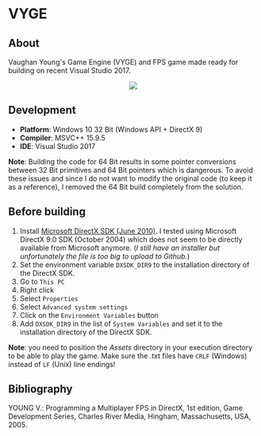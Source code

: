 # VYGE

## About
Vaughan Young's Game Engine (VYGE) and FPS game made ready for building on recent Visual Studio 2017.
<p align="center"><img src="res/FPS.png"></p>

## Development
* **Platform**: Windows 10 32 Bit (Windows API + DirectX 9)
* **Compiler**: MSVC++ 15.9.5
* **IDE**: Visual Studio 2017

**Note**: Building the code for 64 Bit results in some pointer conversions between 32 Bit primitives and 64 Bit pointers which is dangerous. To avoid these issues and since I do not want to modify the original code (to keep it as a reference), I removed the 64 Bit build completely from the solution.

## Before building
1. Install [Microsoft DirectX SDK (June 2010)](https://www.microsoft.com/en-us/download/details.aspx?id=6812). I tested using Microsoft DirectX 9.0 SDK (October 2004) which does not seem to be directly available from Microsoft anymore. (*I still have an installer but unfortunately the file is too big to upload to Github.*)
2. Set the environment variable `DXSDK_DIR9` to the installation directory of the DirectX SDK.
  1. Go to `This PC`
  2. Right click
  3. Select `Properties`
  4. Select `Advanced system settings`
  5. Click on the `Environment Variables` button
  6. Add `DXSDK_DIR9` in the list of `System Variables` and set it to the installation directory of the DirectX SDK.
  
**Note**: you need to position the *Assets* directory in your execution directory to be able to play the game. Make sure the .txt files have `CRLF` (Windows) instead of `LF` (Unix) line endings!

## Bibliography
YOUNG V.: Programming a Multiplayer FPS in DirectX, 1st edition, Game Development Series, Charles River Media, Hingham, Massachusetts, USA, 2005.
